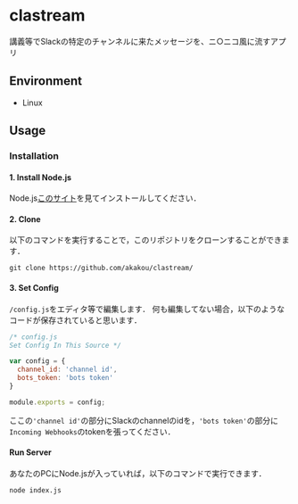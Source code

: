 # clastream
講義等でSlackの特定のチャンネルに来たメッセージを、ニ○ニコ風に流すアプリ

## Environment
* Linux

## Usage
### Installation
#### 1. Install Node.js
Node.js[このサイト](https://github.com/nodejs/node "Node.js")を見てインストールしてください．

#### 2. Clone
以下のコマンドを実行することで，このリポジトリをクローンすることができます．
```shell
git clone https://github.com/akakou/clastream/
```
#### 3. Set Config
`/config.js`をエディタ等で編集します．
何も編集してない場合，以下のようなコードが保存されていると思います．
```javascript
/* config.js
Set Config In This Source */

var config = {
  channel_id: 'channel id',
  bots_token: 'bots token'
}

module.exports = config;
```

ここの`'channel id'`の部分にSlackのchannelのidを，`'bots token'`の部分に`Incoming Webhooks`のtokenを張ってください．

#### Run Server
あなたのPCにNode.jsが入っていれば，以下のコマンドで実行できます．
```shell
node index.js
```
